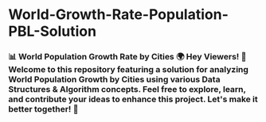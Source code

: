 # World-Growth-Rate-Population-PBL-Solution
### 📊 World Population Growth Rate by Cities 🌍    Hey Viewers! 👋 Welcome to this repository featuring a solution for analyzing **World Population Growth by Cities** using various **Data Structures &amp; Algorithm** concepts. Feel free to explore, learn, and contribute your ideas to enhance this project. Let's make it better together! 🚀
